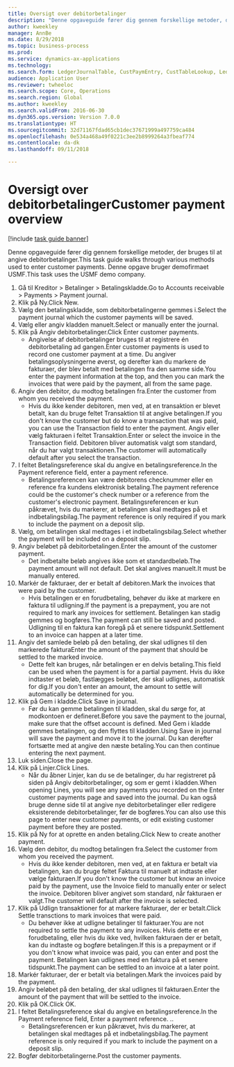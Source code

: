 ```yaml
--- 
title: Oversigt over debitorbetalinger
description: "Denne opgaveguide fører dig gennem forskellige metoder, der bruges til at angive debitorbetalinger."
author: kweekley
manager: AnnBe
ms.date: 8/29/2018
ms.topic: business-process
ms.prod: 
ms.service: dynamics-ax-applications
ms.technology: 
ms.search.form: LedgerJournalTable, CustPaymEntry, CustTableLookup, LedgerJournalTransCustPaym, CustOpenTrans, BankAccountTableLookUp
audience: Application User
ms.reviewer: twheeloc
ms.search.scope: Core, Operations
ms.search.region: Global
ms.author: kweekley
ms.search.validFrom: 2016-06-30
ms.dyn365.ops.version: Version 7.0.0
ms.translationtype: HT
ms.sourcegitcommit: 32d71167fdad65cb1dec37671999a497759ca484
ms.openlocfilehash: 0e534a468a49f0221c3ee2b8999264a3fbeaf774
ms.contentlocale: da-dk
ms.lasthandoff: 09/11/2018

---
```

# <a name="customer-payment-overview"></a><span data-ttu-id="b5bc7-103">Oversigt over debitorbetalinger</span><span class="sxs-lookup"><span data-stu-id="b5bc7-103">Customer payment overview</span></span>

[!include [task guide banner](../../includes/task-guide-banner.md)]

<span data-ttu-id="b5bc7-104">Denne opgaveguide fører dig gennem forskellige metoder, der bruges til at angive debitorbetalinger.</span><span class="sxs-lookup"><span data-stu-id="b5bc7-104">This task guide walks through various methods used to enter customer payments.</span></span> <span data-ttu-id="b5bc7-105">Denne opgave bruger demofirmaet USMF.</span><span class="sxs-lookup"><span data-stu-id="b5bc7-105">This task uses the USMF demo company.</span></span>

1. <span data-ttu-id="b5bc7-106">Gå til Kreditor > Betalinger > Betalingskladde.</span><span class="sxs-lookup"><span data-stu-id="b5bc7-106">Go to Accounts receivable > Payments > Payment journal.</span></span>
2. <span data-ttu-id="b5bc7-107">Klik på Ny.</span><span class="sxs-lookup"><span data-stu-id="b5bc7-107">Click New.</span></span>
3. <span data-ttu-id="b5bc7-108">Vælg den betalingskladde, som debitorbetalingerne gemmes i.</span><span class="sxs-lookup"><span data-stu-id="b5bc7-108">Select the payment journal which the customer payments will be saved.</span></span>
4. <span data-ttu-id="b5bc7-109">Vælg eller angiv kladden manuelt.</span><span class="sxs-lookup"><span data-stu-id="b5bc7-109">Select or manually enter the journal.</span></span>
5. <span data-ttu-id="b5bc7-110">Klik på Angiv debitorbetalinger.</span><span class="sxs-lookup"><span data-stu-id="b5bc7-110">Click Enter customer payments.</span></span>
    * <span data-ttu-id="b5bc7-111">Angivelse af debitorbetalinger bruges til at registrere én debitorbetaling ad gangen.</span><span class="sxs-lookup"><span data-stu-id="b5bc7-111">Enter customer payments is used to record one customer payment at a time.</span></span> <span data-ttu-id="b5bc7-112">Du angiver betalingsoplysningerne øverst, og derefter kan du markere de fakturaer, der blev betalt med betalingen fra den samme side.</span><span class="sxs-lookup"><span data-stu-id="b5bc7-112">You enter the payment information at the top, and then you can mark the invoices that were paid by the payment, all from the same page.</span></span>  
6. <span data-ttu-id="b5bc7-113">Angiv den debitor, du modtog betalingen fra.</span><span class="sxs-lookup"><span data-stu-id="b5bc7-113">Enter the customer from whom you received the payment.</span></span>
    * <span data-ttu-id="b5bc7-114">Hvis du ikke kender debitoren, men ved, at en transaktion er blevet betalt, kan du bruge feltet Transaktion til at angive betalingen.</span><span class="sxs-lookup"><span data-stu-id="b5bc7-114">If you don't know the customer but do know a transaction that was paid, you can use the Transaction field to enter the payment.</span></span> <span data-ttu-id="b5bc7-115">Angiv eller vælg fakturaen i feltet Transaktion.</span><span class="sxs-lookup"><span data-stu-id="b5bc7-115">Enter or select the invoice in the Transaction field.</span></span> <span data-ttu-id="b5bc7-116">Debitoren bliver automatisk valgt som standard, når du har valgt transaktionen.</span><span class="sxs-lookup"><span data-stu-id="b5bc7-116">The customer will automatically default after you select the transaction.</span></span>  
7. <span data-ttu-id="b5bc7-117">I feltet Betalingsreference skal du angive en betalingsreference.</span><span class="sxs-lookup"><span data-stu-id="b5bc7-117">In the Payment reference field, enter a payment reference.</span></span>
    * <span data-ttu-id="b5bc7-118">Betalingsreferencen kan være debitorens checknummer eller en reference fra kundens elektronisk betaling.</span><span class="sxs-lookup"><span data-stu-id="b5bc7-118">The payment reference could be the customer's check number or a reference from the customer's electronic payment.</span></span> <span data-ttu-id="b5bc7-119">Betalingsreferencen er kun påkrævet, hvis du markerer, at betalingen skal medtages på et indbetalingsbilag.</span><span class="sxs-lookup"><span data-stu-id="b5bc7-119">The payment reference is only required if you mark to include the payment on a deposit slip.</span></span>  
8. <span data-ttu-id="b5bc7-120">Vælg, om betalingen skal medtages i et indbetalingsbilag.</span><span class="sxs-lookup"><span data-stu-id="b5bc7-120">Select whether the payment will be included on a deposit slip.</span></span> 
9. <span data-ttu-id="b5bc7-121">Angiv beløbet på debitorbetalingen.</span><span class="sxs-lookup"><span data-stu-id="b5bc7-121">Enter the amount of the customer payment.</span></span>
    * <span data-ttu-id="b5bc7-122">Det indbetalte beløb angives ikke som et standardbeløb.</span><span class="sxs-lookup"><span data-stu-id="b5bc7-122">The payment amount will not default.</span></span> <span data-ttu-id="b5bc7-123">Det skal angives manuelt.</span><span class="sxs-lookup"><span data-stu-id="b5bc7-123">It must be manually entered.</span></span>  
10. <span data-ttu-id="b5bc7-124">Markér de fakturaer, der er betalt af debitoren.</span><span class="sxs-lookup"><span data-stu-id="b5bc7-124">Mark the invoices that were paid by the customer.</span></span>
    * <span data-ttu-id="b5bc7-125">Hvis betalingen er en forudbetaling, behøver du ikke at markere en faktura til udligning.</span><span class="sxs-lookup"><span data-stu-id="b5bc7-125">If the payment is a prepayment, you are not required to mark any invoices for settlement.</span></span> <span data-ttu-id="b5bc7-126">Betalingen kan stadig gemmes og bogføres.</span><span class="sxs-lookup"><span data-stu-id="b5bc7-126">The payment can still be saved and posted.</span></span> <span data-ttu-id="b5bc7-127">Udligning til en faktura kan foregå på et senere tidspunkt.</span><span class="sxs-lookup"><span data-stu-id="b5bc7-127">Settlement to an invoice can happen at a later time.</span></span>  
11. <span data-ttu-id="b5bc7-128">Angiv det samlede beløb på den betaling, der skal udlignes til den markerede faktura</span><span class="sxs-lookup"><span data-stu-id="b5bc7-128">Enter the amount of the payment that should be settled to the marked invoice.</span></span> 
    * <span data-ttu-id="b5bc7-129">Dette felt kan bruges, når betalingen er en delvis betaling.</span><span class="sxs-lookup"><span data-stu-id="b5bc7-129">This field can be used when the payment is for a partial payment.</span></span> <span data-ttu-id="b5bc7-130">Hvis du ikke indtaster et beløb, fastlægges beløbet, der skal udlignes, automatisk for dig.</span><span class="sxs-lookup"><span data-stu-id="b5bc7-130">If you don't enter an amount, the amount to settle will automatically be determined for you.</span></span>  
12. <span data-ttu-id="b5bc7-131">Klik på Gem i kladde.</span><span class="sxs-lookup"><span data-stu-id="b5bc7-131">Click Save in journal.</span></span>
    * <span data-ttu-id="b5bc7-132">Før du kan gemme betalingen til kladden, skal du sørge for, at modkontoen er defineret.</span><span class="sxs-lookup"><span data-stu-id="b5bc7-132">Before you save the payment to the journal, make sure that the offset account is defined.</span></span> <span data-ttu-id="b5bc7-133">Med Gem i kladde gemmes betalingen, og den flyttes til kladden.</span><span class="sxs-lookup"><span data-stu-id="b5bc7-133">Using Save in journal will save the payment and move it to the journal.</span></span> <span data-ttu-id="b5bc7-134">Du kan derefter fortsætte med at angive den næste betaling.</span><span class="sxs-lookup"><span data-stu-id="b5bc7-134">You can then continue entering the next payment.</span></span>  
13. <span data-ttu-id="b5bc7-135">Luk siden.</span><span class="sxs-lookup"><span data-stu-id="b5bc7-135">Close the page.</span></span>
14. <span data-ttu-id="b5bc7-136">Klik på Linjer.</span><span class="sxs-lookup"><span data-stu-id="b5bc7-136">Click Lines.</span></span>
    * <span data-ttu-id="b5bc7-137">Når du åbner Linjer, kan du se de betalinger, du har registreret på siden på Angiv debitorbetalinger, og som er gemt i kladden.</span><span class="sxs-lookup"><span data-stu-id="b5bc7-137">When opening Lines, you will see any payments you recorded on the Enter customer payments page and saved into the journal.</span></span> <span data-ttu-id="b5bc7-138">Du kan også bruge denne side til at angive nye debitorbetalinger eller redigere eksisterende debitorbetalinger, før de bogføres.</span><span class="sxs-lookup"><span data-stu-id="b5bc7-138">You can also use this page to enter new customer payments, or edit existing customer payment before they are posted.</span></span>  
15. <span data-ttu-id="b5bc7-139">Klik på Ny for at oprette en anden betaling.</span><span class="sxs-lookup"><span data-stu-id="b5bc7-139">Click New to create another payment.</span></span> 
16. <span data-ttu-id="b5bc7-140">Vælg den debitor, du modtog betalingen fra.</span><span class="sxs-lookup"><span data-stu-id="b5bc7-140">Select the customer from whom you received the payment.</span></span>
    * <span data-ttu-id="b5bc7-141">Hvis du ikke kender debitoren, men ved, at en faktura er betalt via betalingen, kan du bruge feltet Faktura til manuelt at indtaste eller vælge fakturaen.</span><span class="sxs-lookup"><span data-stu-id="b5bc7-141">If you don't know the customer but know an invoice paid by the payment, use the Invoice field to manually enter or select the invoice.</span></span> <span data-ttu-id="b5bc7-142">Debitoren bliver angivet som standard, når fakturaen er valgt.</span><span class="sxs-lookup"><span data-stu-id="b5bc7-142">The customer will default after the invoice is selected.</span></span>  
17. <span data-ttu-id="b5bc7-143">Klik på Udlign transaktioner for at markere fakturaer, der er betalt.</span><span class="sxs-lookup"><span data-stu-id="b5bc7-143">Click Settle transctions to mark invoices that were paid.</span></span>
    * <span data-ttu-id="b5bc7-144">Du behøver ikke at udligne betalinger til fakturaer.</span><span class="sxs-lookup"><span data-stu-id="b5bc7-144">You are not required to settle the payment to any invoices.</span></span> <span data-ttu-id="b5bc7-145">Hvis dette er en forudbetaling, eller hvis du ikke ved, hvilken fakturaen der er betalt, kan du indtaste og bogføre betalingen.</span><span class="sxs-lookup"><span data-stu-id="b5bc7-145">If this is a prepayment or if you don't know what invoice was paid, you can enter and post the payment.</span></span> <span data-ttu-id="b5bc7-146">Betalingen kan udlignes med en faktura på et senere tidspunkt.</span><span class="sxs-lookup"><span data-stu-id="b5bc7-146">The payment can be settled to an invoice at a later point.</span></span>  
18. <span data-ttu-id="b5bc7-147">Markér fakturaer, der er betalt via betalingen.</span><span class="sxs-lookup"><span data-stu-id="b5bc7-147">Mark the invoices paid by the payment.</span></span> 
19. <span data-ttu-id="b5bc7-148">Angiv beløbet på den betaling, der skal udlignes til fakturaen.</span><span class="sxs-lookup"><span data-stu-id="b5bc7-148">Enter the amount of the payment that will be settled to the invoice.</span></span>
20. <span data-ttu-id="b5bc7-149">Klik på OK.</span><span class="sxs-lookup"><span data-stu-id="b5bc7-149">Click OK.</span></span>
21. <span data-ttu-id="b5bc7-150">I feltet Betalingsreference skal du angive en betalingsreference.</span><span class="sxs-lookup"><span data-stu-id="b5bc7-150">In the Payment reference field, Enter a payment reference.</span></span> <span data-ttu-id="b5bc7-151">.</span><span class="sxs-lookup"><span data-stu-id="b5bc7-151">.</span></span>
    * <span data-ttu-id="b5bc7-152">Betalingsreferencen er kun påkrævet, hvis du markerer, at betalingen skal medtages på et indbetalingsbilag.</span><span class="sxs-lookup"><span data-stu-id="b5bc7-152">The payment reference is only required if you mark to include the payment on a deposit slip.</span></span>  
22. <span data-ttu-id="b5bc7-153">Bogfør debitorbetalingerne.</span><span class="sxs-lookup"><span data-stu-id="b5bc7-153">Post the customer payments.</span></span> 


